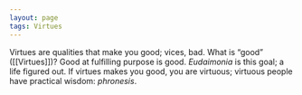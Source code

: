 ```yaml
---
layout: page
tags: Virtues 
---
```


Virtues are qualities that make you good; vices, bad. What is “good” ([[Virtues]])? Good at fulfilling purpose is good. *Eudaimonia* is this goal; a life figured out. If virtues makes you good, you are virtuous; virtuous people have practical wisdom: *phronesis*.